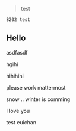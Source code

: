 >test
```
B202 test

```


Hello
----------------------------------------------

asdfasdf

hgihi

hihihihi


please work mattermost

snow .. winter is comming

I love you

test euichan